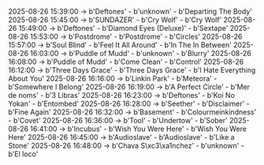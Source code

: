 2025-08-26 15:39:00 -> b'Deftones' - b'unknown' - b'Departing The Body'
2025-08-26 15:45:00 -> b'SUNDAZER' - b'Cry Wolf' - b'Cry Wolf'
2025-08-26 15:49:00 -> b'Deftones' - b'Diamond Eyes (Deluxe)' - b'Sextape'
2025-08-26 15:53:00 -> b'Postdrome' - b'Postdrome' - b'Circles'
2025-08-26 15:57:00 -> b'Soul Blind' - b'Feel It All Around' - b'In The In Between'
2025-08-26 16:03:00 -> b'Puddle of Mudd' - b'unknown' - b'Blurry'
2025-08-26 16:08:00 -> b'Puddle of Mudd' - b'Come Clean' - b'Control'
2025-08-26 16:12:00 -> b'Three Days Grace' - b'Three Days Grace' - b'I Hate Everything About You'
2025-08-26 16:16:00 -> b'Linkin Park' - b'Meteora' - b'Somewhere I Belong'
2025-08-26 16:19:00 -> b'A Perfect Circle' - b'Mer de noms' - b'3 Libras'
2025-08-26 16:23:00 -> b'Deftones' - b'Koi No Yokan' - b'Entombed'
2025-08-26 16:28:00 -> b'Seether' - b'Disclaimer' - b'Fine Again'
2025-08-26 16:32:00 -> b'Basement' - b'Colourmeinkindness' - b'Covet'
2025-08-26 16:36:00 -> b'Tool' - b'Undertow' - b'Sober'
2025-08-26 16:41:00 -> b'Incubus' - b'Wish You Were Here' - b'Wish You Were Here'
2025-08-26 16:45:00 -> b'Audioslave' - b'Audioslave' - b'Like a Stone'
2025-08-26 16:48:00 -> b'Chava S\xc3\xa1nchez' - b'unknown' - b'El loco'
